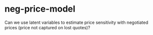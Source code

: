 # neg-price-model
Can we use latent variables to estimate price sensitivity with negotiated prices (price not captured on lost quotes)?
